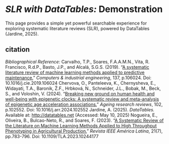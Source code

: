 # <em>SLR with DataTables:</em> Demonstration
This page provides a simple yet powerful searchable experience for exploring systematic literature reviews (SLR), powered by DataTables (Jardine, 2025).

## citation
<em>Bibliographical Reference:</em>
Carvalho, T.P., Soares, F.A.A.M.N., Vita, R.  Francisco, R.d.P., Basto, J.P., and Alcalá, S.G.S.  (2019).  “<a class="analytic-link" href="pdf/A systematic literature review of machine learning methods applied to predictive maintenance.pdf" target="_blank" rel="noopener noreferrer" onClick="_paq.push(['trackLink', this.href, 'downnload']);">A systematic literature review of machine learning methods applied to predictive maintenance.</a>”  <em>Computers & industrial engineering</em>, 137, p.106024.  Doi: 10.1016/j.cie.2019.106024
Chervova, O., Panteleeva, K., Chernysheva, E., Widayati, T.A., Baronik, Ž.F., Hrbková, N., Schneider, J.L., Bobak, M., Beck, S., and Voloshin, V.  (2024).  “<a class="analytic-link" href="pdf/Breaking new ground on human health and well-being with epigenetic clocks A systematic review and meta-analysis of epigenetic age acceleration associations.pdf" target="_blank" rel="noopener noreferrer" onClick="_paq.push(['trackLink', this.href, 'downnload']);">Breaking new ground on human health and well-being with epigenetic clocks: A systematic review and meta-analysis of epigenetic age acceleration associations.</a>”  <em>Ageing research reviews</em>, 102, p.102552.  Doi: 10.1016/j.arr.2024.102552
Jardine, A.  (2025).  <em>DataTables.</em>  Available at: <a class="analytic-link" href="http://datatables.net" target="_blank" rel="noopener noreferrer" onClick="_paq.push(['trackLink', this.href, 'downnload']);">http://datatables.net</a> (Accessed: May 10, 2025)
Nogueira, E., Oliveira, B., Bulcao-Neto, R., and Soares, F.  (2023).  “<a class="analytic-link" href="pdf/A Systematic Review of the Literature on Machine Learning Methods Applied to High Throughput Phenotyping in Agricultural Production.pdf" target="_blank" rel="noopener noreferrer" onClick="_paq.push(['trackLink', this.href, 'downnload']);">A Systematic Review of the Literature on Machine Learning Methods Applied to High Throughput Phenotyping in Agricultural Production.</a>”  <em>Revista IEEE América Latina</em>, 21(7), pp.783-796.  Doi: 10.1109/TLA.2023.10244177
